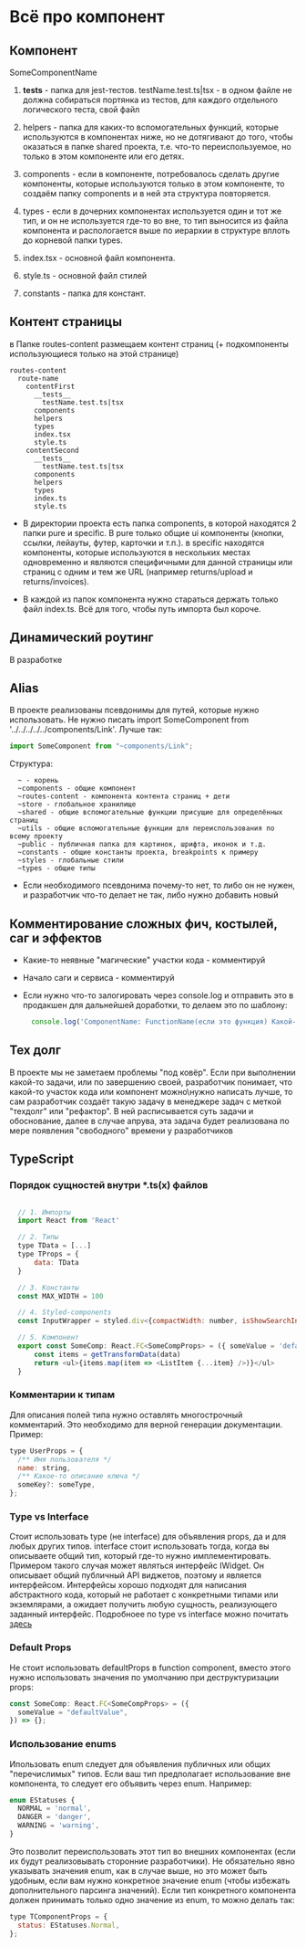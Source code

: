 # Всё про компонент

## Компонент

SomeComponentName

1. **tests** - папка для jest-тестов. testName.test.ts|tsx - в одном файле не должна собираться портянка из тестов, для каждого отдельного логического теста, свой файл

2. helpers - папка для каких-то вспомогательных функций, которые используются в компонентах ниже, но не дотягивают до того, чтобы оказаться в папке shared проекта, т.е. что-то переиспользуемое, но только в этом компоненте или его детях.

3. components - если в компоненте, потребовалось сделать другие компоненты, которые используются только в этом компоненте, то создаём папку components и в ней эта структура повторяется.

4. types - если в дочерних компонентах используется один и тот же тип, и он не используется где-то во вне, то тип выносится из файла компонента и распологается выше по иерархии в структуре вплоть до корневой папки types.

5. index.tsx - основной файл компонента.

6. style.ts - основной файл стилей

7. constants - папка для констант.

## Контент страницы

в Папке routes-content размещаем контент страниц (+ подкомпоненты использующиеся только на этой странице)

```
routes-content
  route-name
    contentFirst
      __tests__
        testName.test.ts|tsx
      components
      helpers
      types
      index.tsx
      style.ts
    contentSecond
      __tests__
        testName.test.ts|tsx
      components
      helpers
      types
      index.ts
      style.ts

```

- В директории проекта есть папка components, в которой находятся 2 папки pure и specific. В pure только общие ui компоненты (кнопки, ссылки, лейауты, футер, карточки и т.п.). в specific находятся компоненты, которые используются в нескольких местах одновременно и являются специфичными для данной страницы или страниц с одним и тем же URL (например returns/upload и returns/invoices).

- В каждой из папок компонента нужно стараться держать только файл index.ts. Всё для того, чтобы путь импорта был короче.

## Динамический роутинг

В разработке

## Alias

В проекте реализованы псевдонимы для путей, которые нужно использовать. Не нужно писать import SomeComponent from '../../../../../components/Link'. Лучше так:

```javascript
import SomeComponent from "~components/Link";
```

Структура:

```
  ~ - корень
  ~components - общие компонент
  ~routes-content - компонента контента страниц + дети
  ~store - глобальное хранилище
  ~shared - общие вспомогательные функции присущие для определённых страниц
  ~utils - общие вспомогательные функции для переиспользования по всему проекту
  ~public - публичная папка для картинок, шрифта, иконок и т.д.
  ~constants - общие константы проекта, breakpoints к примеру
  ~styles - глобальные стили
  ~types - общие типы
```

- Если необходимого псевдонима почему-то нет, то либо он не нужен, и разработчик что-то делает не так, либо нужно добавить новый

## Комментирование сложных фич, костылей, саг и эффектов

- Какие-то неявные "магические" участки кода - комментируй
- Начало саги и сервиса - комментируй
- Если нужно что-то залогировать через console.log и отправить это в продакшен для дальнейшей доработки, то делаем это по шаблону:

  ```javascript
    console.log('ComponentName: FunctionName(если это функция) Какой-то текст', какие-то данные)
  ```

## Тех долг

В проекте мы не заметаем проблемы "под ковёр". Если при выполнении какой-то задачи, или по завершению своей, разработчик понимает, что какой-то участок кода или компонент можно\нужно написать лучше, то сам разработчик создаёт такую задачу в менеджере задач с меткой "техдолг" или "рефактор". В ней расписывается суть задачи и обоснование, далее в случае апрува, эта задача будет реализована по мере появления "свободного" времени у разработчиков

## TypeScript

### Порядок сущностей внутри \*.ts(x) файлов

```javascript

  // 1. Импорты
  import React from 'React'

  // 2. Типы
  type TData = [...]
  type TProps = {
      data: TData
  }

  // 3. Константы
  const MAX_WIDTH = 100

  // 4. Styled-components
  const InputWrapper = styled.div<{compactWidth: number, isShowSearchInput: boolean}>``

  // 5. Компонент
  export const SomeComp: React.FC<SomeCompProps> = ({ someValue = 'defaultValue' }) => {
      const items = getTransformData(data)
      return <ul>{items.map(item => <ListItem {...item} />)}</ul>
  }

```

### Комментарии к типам

Для описания полей типа нужно оставлять многострочный комментарий. Это необходимо для верной генерации документации. Пример:

```javascript
type UserProps = {
  /** Имя пользователя */
  name: string,
  /** Какое-то описание ключа */
  someKey?: someType,
};
```

### Type vs Interface

Стоит использовать type (не interface) для объявления props, да и для любых других типов. interface стоит использовать тогда, когда вы описываете общий тип, который где-то нужно имплементировать. Примером такого случая может являться интерфейс IWidget. Он описывает общий публичный API виджетов, поэтому и является интерфейсом. Интерфейсы хорошо подходят для написания абстрактного кода, который не работает с конкретными типами или экземлярами, а ожидает получить любую сущность, реализующего заданный интерфейс. Подробноее по type vs interface можно почитать [здесь](https://medium.com/@martin_hotell/interface-vs-type-alias-in-typescript-2-7-2a8f1777af4c)

### Default Props

Не стоит использовать defaultProps в function component, вместо этого нужно использовать значения по умолчанию при деструктуризации props:

```javascript
const SomeComp: React.FC<SomeCompProps> = ({
  someValue = "defaultValue",
}) => {};
```

### Использование enums

Ипользовать enum следует для объявления публичных или общих "перечислимых" типов. Если ваш тип предполагает использование вне компонента, то следует его объявить через enum. Например:

```javascript
enum EStatuses {
  NORMAL = 'normal',
  DANGER = 'danger',
  WARNING = 'warning',
}
```

Это позволит переиспользовать этот тип во внешних компонентах (если их будут реализовывать сторонние разработчики). Не обязательно явно указывать значения enum, как в случае выше, но это может быть удобным, если вам нужно конкретное значение enum (чтобы избежать дополнительного парсинга значений). Если тип конкретного компонента должен принимать только одно значение из enum, то можно делать так:

```javascript
type TComponentProps = {
  status: EStatuses.Normal,
};
```
